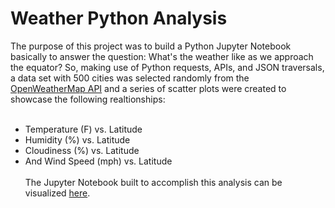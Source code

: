 # Weather Python Analysis
The purpose of this project was to build a Python Jupyter Notebook basically to answer the question: What's the weather like as we approach the equator?
So, making use of Python requests, APIs, and JSON traversals, a data set with 500 cities was selected randomly from the 
<a href="https://openweathermap.org/api" target="_blank">OpenWeatherMap API</a> and a series of scatter plots were created to showcase the following realtionships:
<br><br>
- Temperature (F) vs. Latitude<br>
- Humidity (%) vs. Latitude<br>
- Cloudiness (%) vs. Latitude<br>
- And Wind Speed (mph) vs. Latitude
<br><br>
The Jupyter Notebook built to accomplish this analysis can be visualized <a href="https://pamcuellas.github.io/assets/images/weather-python-analysis.pdf" target="_blank">here</a>.

